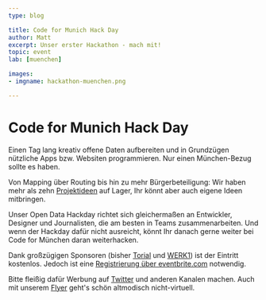 ```yaml
---
type: blog

title: Code for Munich Hack Day
author: Matt
excerpt: Unser erster Hackathon - mach mit!
topic: event
lab: [muenchen]

images:
- imgname: hackathon-muenchen.png

---
```


# Code for Munich Hack Day

Einen Tag lang kreativ offene Daten aufbereiten und in Grundzügen nützliche Apps bzw. Websiten programmieren. Nur einen München-Bezug sollte es haben.

Von Mapping über Routing bis hin zu mehr Bürgerbeteiligung: Wir haben mehr als zehn <a href="/muenchen/hackathon/projekte">Projektideen</a> auf Lager, Ihr könnt aber auch eigene Ideen mitbringen.

Unser Open Data Hackday richtet sich gleichermaßen an Entwickler, Designer und Journalisten, die am besten in Teams zusammenarbeiten. Und wenn der Hackday dafür nicht ausreicht, könnt Ihr danach gerne weiter bei Code for München daran weiterhacken.

Dank großzügigen Sponsoren (bisher <a href="http://get.torial.com/">Torial</a> und <a href="http://www.werk1muenchen.de">WERK1</a>) ist der Eintritt kostenlos. Jedoch ist
eine <a href="https://www.eventbrite.de/e/munich-open-data-hackday-tickets-14024689223">Registrierung über eventbrite.com</a> notwendig.

Bitte fleißig dafür Werbung auf <a href="https://twitter.com/codeformunich/status/527719561324285952">Twitter</a> und anderen Kanalen machen. Auch mit unserem <a href="/blog/muenchen/hackathonflyer.pdf">Flyer</a> geht's schön altmodisch nicht-virtuell.
